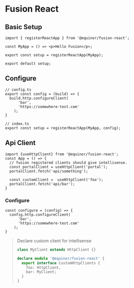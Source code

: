 # Fusion React

## Basic Setup
```tsx
import { registerReactApp } from '@equinor/fusion-react';

const MyApp = () => <p>Hello Fusion</p>;

export const setup = registerReactApp(MyApp);

export default setup;
```

## Configure
```tsx
// config.ts
export const config = (build) => {
  build.http.configureClient(
      'bar', 
      'https://somewhere-test.com'
    );
}

// index.ts
export const setup = registerReactApp(MyApp, config);
```

## Api Client

```tsx
import {useHttpClient} from '@equinor/fusion-react';
const App = () => {
  // fusion registered clients should give intellisense.
  const portalClient = useHttpClient('portal');
  portalClient.fetch('api/something');

  const customClient =  useHttpClient('foo');
  portalClient.fetch('api/bar');
}
```

### Configure
```tsx
const configure = (config) => {
  config.http.configureClient(
      'bar', 
      'https://somewhere-test.com'
    );
}
```

> Declare custom client for intellisense
>```ts  
> class MyClient extends HttpClient {}
>
> declare module '@equinor/fusion-react' {
>   export interface CustomHttpClients {
>     foo: HttpClient,
>     bar: MyClient;
>   }
> }  
> ```
